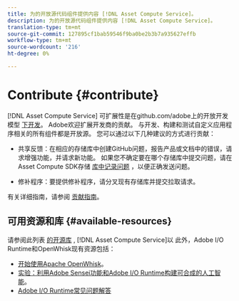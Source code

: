 ```yaml
---
title: 为的开放源代码组件提供内容 [!DNL Asset Compute Service]。
description: 为的开放源代码组件提供内容 [!DNL Asset Compute Service]。
translation-type: tm+mt
source-git-commit: 127895cf1bab59546f9ba0be2b3b7a935627effb
workflow-type: tm+mt
source-wordcount: '216'
ht-degree: 0%

---
```



# Contribute {#contribute}

[!DNL Asset Compute Service] 可扩展性是在github.com/adobe上的开放开发模型 [下开发](https://github.com/adobe)。 Adobe欢迎扩展开发商的贡献。 与开发、构建和测试自定义应用程序相关的所有组件都是开放源。 您可以通过以下几种建议的方式进行贡献：

* 共享反馈：在相应的存储库中创建GitHub问题，报告产品或文档中的错误，请求增强功能，并请求新功能。 如果您不确定要在哪个存储库中提交问题，请在Asset Compute SDK存储 [库中记录问题](https://github.com/adobe/asset-compute-sdk) ，以便正确发送问题。

* 修补程序：要提供修补程序，请分叉现有存储库并提交拉取请求。

有关详细指南，请参阅 [贡献指南](https://github.com/adobe/asset-compute-sdk/blob/master/.github/CONTRIBUTING.md)。

## 可用资源和库 {#available-resources}

请参阅此列表 [的开源库](https://github.com/adobe/asset-compute-sdk#available-resources-and-libraries) , [!DNL Asset Compute Service]以 此外，Adobe I/O Runtime和OpenWhisk现有资源包括：

* [开始使用Apache OpenWhisk](https://github.com/apache/incubator-openwhisk/tree/master/docs#getting-started-with-openwhisk)。
* [实验：利用Adobe Sensei功能和Adobe I/O Runtime构建可合成的人工智能](https://opensource.adobe.com/adobe-sensei-ai-functions/index.html)。
* [Adobe I/O Runtime常见问题解答](https://www.adobe.io/apis/experienceplatform/runtime/docs.html#!adobedocs/adobeio-runtime/master/resources/faq.md)

<!-- **TBD** for post-release:
* Link to Firefly open-source components.
* Issues in `aio` can be reported in Firefly repos.
* Issues in asset-compute-sdk or devtool goes into the relevant repos from Nui.
-->
